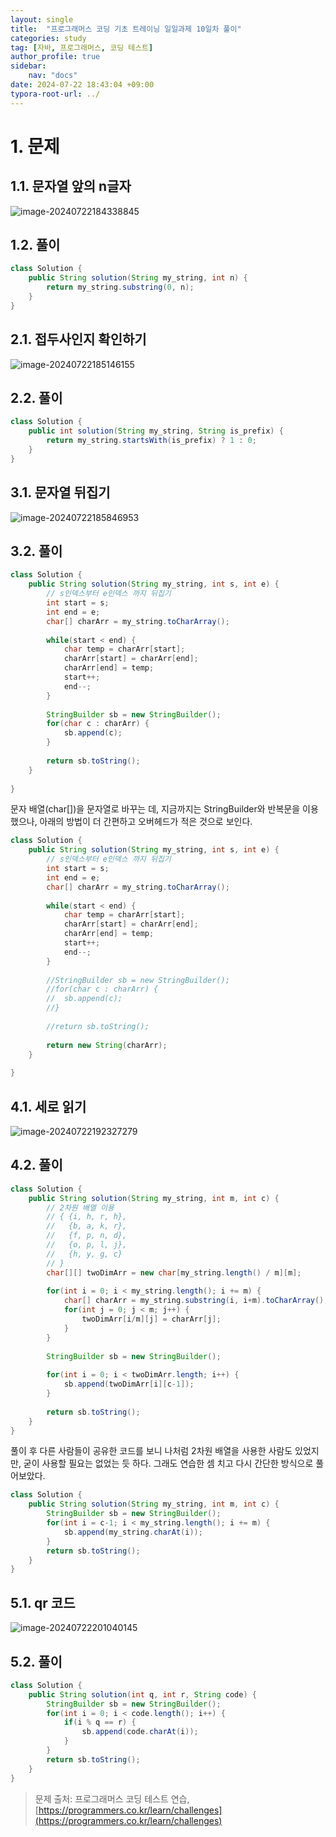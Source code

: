 ```yaml
---
layout: single
title:  "프로그래머스 코딩 기초 트레이닝 일일과제 10일차 풀이"
categories: study
tag: [자바, 프로그래머스, 코딩 테스트]
author_profile: true
sidebar:
    nav: "docs"
date: 2024-07-22 18:43:04 +09:00
typora-root-url: ../
---
```








# 1. 문제



## 1.1. 문자열 앞의 n글자

![image-20240722184338845](/images/2024-07-22-practice-programmers-10/image-20240722184338845.png)



## 1.2. 풀이

```java
class Solution {
    public String solution(String my_string, int n) {
		return my_string.substring(0, n);
	}
}
```







## 2.1. 접두사인지 확인하기

![image-20240722185146155](/images/2024-07-22-practice-programmers-10/image-20240722185146155.png)

## 2.2. 풀이



```java
class Solution {
    public int solution(String my_string, String is_prefix) {
		return my_string.startsWith(is_prefix) ? 1 : 0;
	}
}
```





## 3.1. 문자열 뒤집기

![image-20240722185846953](/images/2024-07-22-practice-programmers-10/image-20240722185846953.png)



## 3.2. 풀이

```java
class Solution {
    public String solution(String my_string, int s, int e) {
    	// s인덱스부터 e인덱스 까지 뒤집기
    	int start = s;
    	int end = e;
    	char[] charArr = my_string.toCharArray();
    	
    	while(start < end) {
    		char temp = charArr[start];
    		charArr[start] = charArr[end];
    		charArr[end] = temp;
    		start++;
    		end--;
    	}
    	
    	StringBuilder sb = new StringBuilder();
    	for(char c : charArr) {
    		sb.append(c);
    	}
    	
		return sb.toString();
	}
    
}
```



문자 배열(char[])을 문자열로 바꾸는 데, 지금까지는 StringBuilder와 반복문을 이용했으나, 아래의 방법이 더 간편하고 오버헤드가 적은 것으로 보인다.

```java
class Solution {
    public String solution(String my_string, int s, int e) {
    	// s인덱스부터 e인덱스 까지 뒤집기
    	int start = s;
    	int end = e;
    	char[] charArr = my_string.toCharArray();
    	
    	while(start < end) {
    		char temp = charArr[start];
    		charArr[start] = charArr[end];
    		charArr[end] = temp;
    		start++;
    		end--;
    	}
    	
    	//StringBuilder sb = new StringBuilder();
    	//for(char c : charArr) {
    	//	sb.append(c);
    	//}
    	
		//return sb.toString();
        
        return new String(charArr);
	}
    
}
```





## 4.1. 세로 읽기

![image-20240722192327279](/images/2024-07-22-practice-programmers-10/image-20240722192327279.png)



## 4.2. 풀이

```java
class Solution {
    public String solution(String my_string, int m, int c) {
    	// 2차원 배열 이용
    	// { {i, h, r, h}, 
    	//   {b, a, k, r},
    	//   {f, p, n, d},
    	//   {o, p, l, j},
    	//   {h, y, g, c}
    	// }
    	char[][] twoDimArr = new char[my_string.length() / m][m];
    	
    	for(int i = 0; i < my_string.length(); i += m) {
    		char[] charArr = my_string.substring(i, i+m).toCharArray();
    		for(int j = 0; j < m; j++) {
    			twoDimArr[i/m][j] = charArr[j];
    		}
    	}
    	
    	StringBuilder sb = new StringBuilder();
    	
    	for(int i = 0; i < twoDimArr.length; i++) {
    		sb.append(twoDimArr[i][c-1]);
    	}
    	
    	return sb.toString();
    }
}
```



풀이 후 다른 사람들이 공유한 코드를 보니 나처럼 2차원 배열을 사용한 사람도 있었지만, 굳이 사용할 필요는 없었는 듯 하다. 그래도 연습한 셈 치고 다시 간단한 방식으로 풀어보았다.



```java
class Solution {
    public String solution(String my_string, int m, int c) {
    	StringBuilder sb = new StringBuilder();
    	for(int i = c-1; i < my_string.length(); i += m) {
    		sb.append(my_string.charAt(i));
    	}
    	return sb.toString();
    }
}
```







## 5.1. qr 코드

![image-20240722201040145](/images/2024-07-22-practice-programmers-10/image-20240722201040145.png)



## 5.2. 풀이

```java
class Solution {
    public String solution(int q, int r, String code) {
    	StringBuilder sb = new StringBuilder();
    	for(int i = 0; i < code.length(); i++) {
    		if(i % q == r) {
    			sb.append(code.charAt(i));
    		}
    	}
    	return sb.toString();
    }
}
```





> 문제 출처: 프로그래머스 코딩 테스트 연습, [https://programmers.co.kr/learn/challenges](https://programmers.co.kr/learn/challenges)
